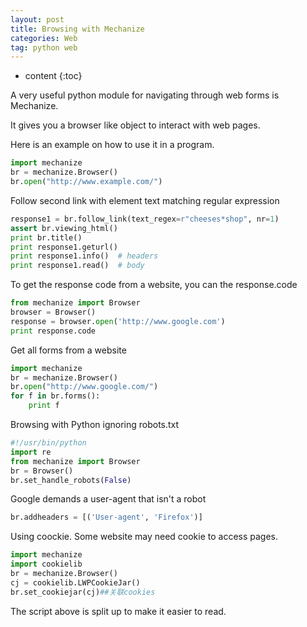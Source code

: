 ```yaml
---
layout: post
title: Browsing with Mechanize
categories: Web
tag: python web
---
```

 
* content
{:toc}

A very useful python module for navigating through web forms is Mechanize. 

It gives you a browser like object to interact with web pages.

Here is an example on how to use it in a program.

```python
import mechanize
br = mechanize.Browser()
br.open("http://www.example.com/")
```




Follow second link with element text matching regular expression

```python
response1 = br.follow_link(text_regex=r"cheeses*shop", nr=1)
assert br.viewing_html()
print br.title()
print response1.geturl()
print response1.info()  # headers
print response1.read()  # body
```

To get the response code from a website, you can the response.code

```python
from mechanize import Browser
browser = Browser()
response = browser.open('http://www.google.com')
print response.code
```

Get all forms from a website

```python
import mechanize
br = mechanize.Browser()
br.open("http://www.google.com/")
for f in br.forms():
    print f
```

Browsing with Python ignoring robots.txt

```python
#!/usr/bin/python
import re
from mechanize import Browser
br = Browser()
br.set_handle_robots(False)
```

Google demands a user-agent that isn't a robot

```python 
br.addheaders = [('User-agent', 'Firefox')]
```
Using coockie. Some website may need cookie to access pages.

```python
import mechanize  
import cookielib 
br = mechanize.Browser()  
cj = cookielib.LWPCookieJar()  
br.set_cookiejar(cj)##关联cookies  
```


The script above is split up to make it easier to read.
